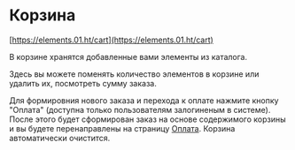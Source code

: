 # Корзина

[https://elements.01.ht/cart](https://elements.01.ht/cart)

В корзине хранятся добавленные вами элементы из каталога.

Здесь вы можете поменять количество элементов в корзине или удалить их, посмотреть сумму заказа.

Для формировния нового заказа и перехода к оплате нажмите кнопку "Оплата" (доступна только пользователям залогиненым в системе). После этого будет сформирован заказ на основе содержимого корзины и вы будете перенаправлены на страницу [Оплата](/guide/checkout/). Корзина автоматически очистится.